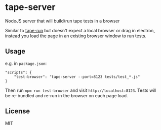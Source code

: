 # tape-server

NodeJS server that will build/run tape tests in a browser

Similar to [tape-run](https://github.com/juliangruber/tape-run) but doesn't expect a local browser or drag in electron,
instead you load the page in an existing browser window to run tests.

## Usage

e.g. in ``package.json``:

```
"scripts": {
    "test-browser": "tape-server --port=8123 tests/test_*.js"
}
```

Then run ``npm run test-browser`` and visit ``http://localhost:8123``.
Tests will be re-bundled and re-run in the browser on each page load.

## License

MIT

